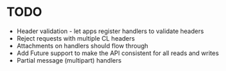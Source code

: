 
# TODO

* Header validation - let apps register handlers to validate headers
* Reject requests with multiple CL headers
* Attachments on handlers should flow through
* Add Future support to make the API consistent for all reads and writes
* Partial message (multipart) handlers